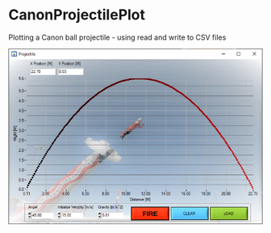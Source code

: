 # CanonProjectilePlot
Plotting a Canon ball projectile - using read and write to CSV files

![Screenshot](Projectile.PNG)

